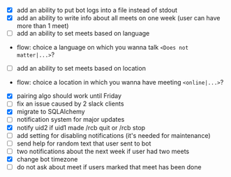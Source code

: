 - [x] add an ability to put bot logs into a file instead of stdout
- [x] add an ability to write info about all meets on one week (user can have more than 1 meet)
- [ ] add an ability to set meets based on language
* flow: choice a language on which you wanna talk `<Does not matter|...>`?
- [ ] add an ability to set meets based on location
* flow: choice a location in which you wanna have meeting `<online|...>`?
- [x] pairing algo should work until Friday
- [ ] fix an issue caused by 2 slack clients
- [x] migrate to SQLAlchemy
- [ ] notification system for major updates
- [x] notify uid2 if uid1 made /rcb quit or /rcb stop
- [ ] add setting for disabling notifications (it's needed for maintenance)
- [ ] send help for random text that user sent to bot
- [ ] two notifications about the next week if user had two meets
- [x] change bot timezone
- [ ] do not ask about meet if users marked that meet has been done
